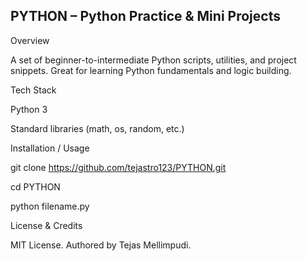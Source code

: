 ## PYTHON – Python Practice & Mini Projects

Overview

A set of beginner-to-intermediate Python scripts, utilities, and project snippets. Great for learning Python fundamentals and logic building.

Tech Stack

Python 3

Standard libraries (math, os, random, etc.)

Installation / Usage

git clone https://github.com/tejastro123/PYTHON.git

cd PYTHON

python filename.py

License & Credits

MIT License. Authored by Tejas Mellimpudi.

